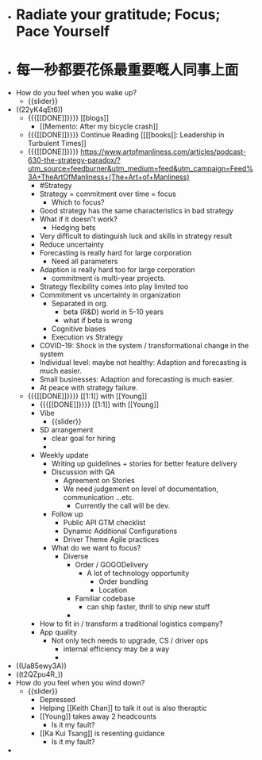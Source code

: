 - # Radiate your gratitude; Focus; Pace Yourself
- # 每一秒都要花係最重要嘅**人同事**上面
- How do you feel when you wake up?
    - {{slider}}
- ((22yK4qEt6))
    - {{{[[DONE]]}}}} [[blogs]]
        - [[Memento: After my bicycle crash]]
    - {{{[[DONE]]}}}} Continue Reading [[[[books]]: Leadership in Turbulent Times]]
    - {{{[[DONE]]}}}} https://www.artofmanliness.com/articles/podcast-630-the-strategy-paradox/?utm_source=feedburner&utm_medium=feed&utm_campaign=Feed%3A+TheArtOfManliness+(The+Art+of+Manliness) 
        - #Strategy
        - Strategy = commitment over time = focus
            - Which to focus?
        - Good strategy has the same characteristics in bad strategy
        - What if it doesn't work?
            - Hedging bets
        - Very difficult to distinguish luck and skills in strategy result
        - Reduce uncertainty
        - Forecasting is really hard for large corporation
            - Need all parameters
        - Adaption is really hard too for large corporation
            - commitment is multi-year projects.
        - Strategy flexibility comes into play limited too
        - Commitment vs uncertainty in organization
            - Separated in org.
                - beta (R&D) world in 5-10 years 
                - what if beta is wrong 
            - Cognitive biases
            - Execution vs Strategy
        - COVID-19: Shock in the system / transformational change in the system
        - Individual level: maybe not healthy: Adaption and forecasting is much easier.
        - Small businesses: Adaption and forecasting is much easier.
        - At peace with strategy failure.
    - {{{[[DONE]]}}}} [[1:1]] with [[Young]]
        - {{{[[DONE]]}}}} [[1:1]] with [[Young]]
        - Vibe
            - {{slider}}
        - SD arrangement
            - clear goal for hiring
            - 
        - Weekly update
            - Writing up guidelines + stories for better feature delivery
            - Discussion with QA
                - Agreement on Stories
                - We need judgement on level of documentation, communication ...etc.
                    - Currently the call will be dev.
            - Follow up 
                - Public API GTM checklist
                - Dynamic Additional Configurations
                - Driver Theme Agile practices
            - What do we want to focus?
                - Diverse
                    - Order / GOGODelivery
                        - A lot of technology opportunity
                            - Order bundling
                            - Location
                    - Familiar codebase
                        - can ship faster, thrill to ship new stuff
                    - 
        - How to fit in / transform a traditional logistics company?
        - App quality
            - Not only tech needs to upgrade, CS / driver ops
                - internal efficiency may be a way
                - 
- ((Ua85ewy3A))
- ((t2QZpu4R_))
- How do you feel when you wind down?
    - {{slider}}
        - Depressed
        - Helping [[Keith Chan]] to talk it out is also theraptic
        - [[Young]] takes away 2 headcounts
            - Is it my fault?
        - [[Ka Kui Tsang]] is resenting guidance
            - Is it my fault?
- 
